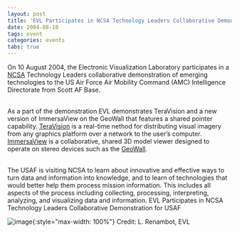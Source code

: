 ```yaml
---
layout: post
title: 'EVL Participates in NCSA Technology Leaders Collaborative Demonstration for USAF'
date: 2004-08-10
tags: event
categories: events
tabs: true
---
```


On 10 August 2004, the Electronic Visualization Laboratory participates in a <a href="http://www.ncsa.uiuc.edu/">NCSA</a> Technology Leaders collaborative demonstration of emerging technologies to the US Air Force Air Mobility Command (AMC) Intelligence Directorate from Scott AF Base.<br><br>

As a part of the demonstration EVL demonstrates TeraVision and a new version of ImmersaView on the GeoWall that features a shared pointer capability. <a href="http://www.evl.uic.edu/research/res_project.php3?indi=222">TeraVision</a> is a real-time nethod for distributing visual imagery from any graphics platform over a network to the user&rsquo;s computer. <a href="http://www.evl.uic.edu/research/res_project.php3?indi=224">ImmersaView</a> is a collaborative, shared 3D model viewer designed to operate on stereo devices such as the <a href="http://www.evl.uic.edu/research/res_project.php3?indi=233">GeoWall</a>.<br><br>

The USAF is visiting NCSA to learn about innovative and effective ways to turn data and information into knowledge, and to learn of technologies that would better help them process mission information. This includes all aspects of the process including collecting, processing, interpreting, analyzing, and visualizing data and information.
EVL Participates in NCSA Technology Leaders Collaborative Demonstration for USAF

![image](https://www.evl.uic.edu/output/originals/10august2004.jpg-srcw.jpg){:style="max-width: 100%"}
Credit: L. Renambot, EVL

